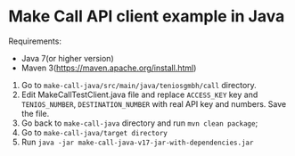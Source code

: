 # Make Call API client example in Java

Requirements:
- Java 7(or higher version)
- Maven 3(https://maven.apache.org/install.html)

1. Go to `make-call-java/src/main/java/teniosgmbh/call` directory.
2. Edit MakeCallTestClient.java file and replace `ACCESS_KEY` key and `TENIOS_NUMBER`, `DESTINATION_NUMBER`
with real API key and numbers. Save the file.
3. Go back to `make-call-java` directory and run `mvn clean package`;
4. Go to `make-call-java/target directory`
5. Run `java -jar make-call-java-v17-jar-with-dependencies.jar`


